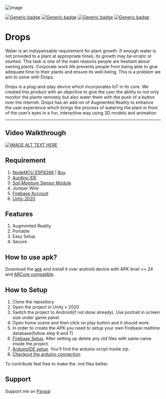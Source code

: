 ![image](https://user-images.githubusercontent.com/43271546/117417216-f6150200-aece-11eb-800a-0d580baab355.png)

[![Generic badge](https://img.shields.io/badge/MADE_WITH-UNITY-red.svg)](https://shields.io/)
[![Generic badge](https://img.shields.io/badge/LANGUAGE-C_Sharp-red.svg)](https://shields.io/)
[![Generic badge](https://img.shields.io/badge/PACKAGE-ARFoundation-red.svg)](https://shields.io/)
[![Generic badge](https://img.shields.io/badge/PACKAGE-FIREBASE-red.svg)](https://shields.io/)

# Drops
Water is an indispensable requirement for plant growth. If enough water is not provided to a plant at appropriate times, its growth may be erratic or stunted. This task is one of the main reasons people are hesitant about owning plants. Corporate work life prevents people from being able to give adequate time to their plants and ensure its well-being. This is a problem we aim to solve with Drops.

Drops is a plug-and-play device which incorporates IoT in its core. We created this product with an objective to give the user the ability to not only monitor the plants remotely but also water them with the push of a button over the internet. Drops has an add-on of Augmented Reality to enhance the user experience which brings the process of watering the plant in front of the user’s eyes in a fun, interactive way using 3D models and animation

<hr />

## Video Walkthrough

[![IMAGE ALT TEXT HERE](https://img.youtube.com/vi/SVAhoP1hPaM/0.jpg)](https://www.youtube.com/watch?v=SVAhoP1hPaM)


## Requirement
1. [NodeMCU ESP8266](https://en.wikipedia.org/wiki/NodeMCU) | [Buy](https://www.amazon.in/Lolin-NodeMCU-ESP8266-CP2102-Wireless/dp/B010O1G1ES)
2. [Aurdino IDE](https://www.arduino.cc/en/software)
3. [Soil Moisture Sensor Module](https://www.amazon.in/Robocraze-Moisture-Sensor-Module-Arduino/dp/B07FM41J4F/ref=sr_1_5?dchild=1&keywords=Moisture+Sensor&qid=1614567453&sr=8-5)
4. Jumper Wire
5. [Firebase Account](https://console.firebase.google.com/)
6. [Unity 2020](https://store.unity.com/download)

## Features
1. Augmented Reality
2. Portable 
3. Easy Setup
4. Secure

## How to use apk?
  
Download the [apk](https://github.com/Praddy2009/Drops/blob/main/Build/drops.apk) and install it over android device with APK level >= 24 and [ARCore compatible](https://developers.google.com/ar/devices).

## How to Setup
1. Clone the repository
2. Open the project in Unity v 2020
3. Switch the project to Android(if not done already). Use portrait in screen size under game panel.
4. Open home scene and then click on play button and it should work.
5. In order to create the APK you need to setup your own Firebase realtime database(follow step 6 and 7)
6. [Firebase Setup](https://github.com/Praddy2009/Drops/blob/main/Unity_Firebase.md). After setting up delete any old files with same name inside the project.
7. [ArduinoIDE setup](https://github.com/Praddy2009/Drops/blob/main/NodeMCU_Firebase.md). You'll find the arduino script inside zip.
8. [Checkout the arduino connection](https://github.com/Praddy2009/Drops/blob/main/connection.png)

To contribute feel free to make the .md files better.

## Support
  Support me on [Paypal](https://www.paypal.me/n00bx101)

